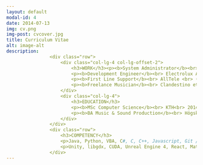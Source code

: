 ```yaml
---
layout: default
modal-id: 4
date: 2014-07-13
img: cv.png
img-post: cvcover.jpg
title: Curriculum Vitae
alt: image-alt
description: 
                <div class="row">
                    <div class="col-lg-4 col-lg-offset-2">
                        <h3>WORK</h3><p><b>System Administrator</b><br> MTM<br> (Xpeedio)<br> 2018</p><br>
                        <p><b>Development Engineer</b><br> Electrolux Adv. R&D<br> (Framtiden AB)<br>2017 - 2018</p><br>
                        <p><b>First Line Support</b><br> AllTele <br> (Xpeedio) <br> 2016</p><br>
                        <p><b>Freelance Musician</b><br> Clandestino et al<br> 2014 - 2018</p>
                    </div>
                    <div class="col-lg-4">
                        <h3>EDUCATION</h3>
                        <p><b>MSc Computer Science</b><br> KTH<br> 2014 - 2019</p><br>
                        <p><b>BA Music & Sound Production</b><br> Högskolan Dalarna<br> 2007 - 2010</p>
                    </div>
                </div>
                <div class="row">
                    <h3>COMPETENCY</h3>
                    <p>Java, Python, VBA, C#, C, C++, Javascript, Git / SVN</p><br>
                    <p>Unity, libgdx, CUDA, Unreal Engine 4, React, Matlab, Active Directory</p><br>
                </div>
---             
```

